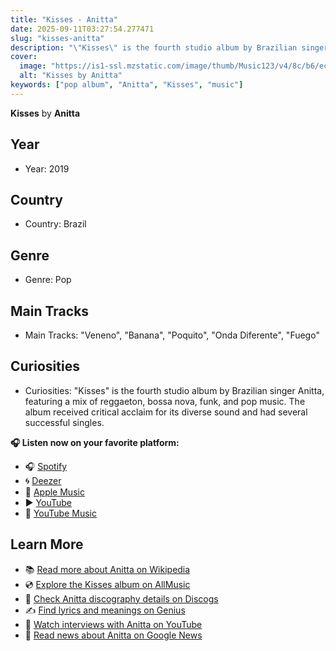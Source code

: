 ```yaml
---
title: "Kisses - Anitta"
date: 2025-09-11T03:27:54.277471
slug: "kisses-anitta"
description: "\"Kisses\" is the fourth studio album by Brazilian singer Anitta, featuring a mix of reggaeton, bossa nova, funk, and pop music."
cover:
  image: "https://is1-ssl.mzstatic.com/image/thumb/Music123/v4/8c/b6/ec/8cb6ecf7-8d58-ae12-48a8-1e16e29a0c8c/190296875236.jpg/500x500bb.jpg"
  alt: "Kisses by Anitta"
keywords: ["pop album", "Anitta", "Kisses", "music"]
---
```


**Kisses** by **Anitta**

## Year
- Year: 2019
## Country
- Country: Brazil
## Genre
- Genre: Pop
## Main Tracks
- Main Tracks: "Veneno", "Banana", "Poquito", "Onda Diferente", "Fuego"
## Curiosities
- Curiosities: "Kisses" is the fourth studio album by Brazilian singer Anitta, featuring a mix of reggaeton, bossa nova, funk, and pop music. The album received critical acclaim for its diverse sound and had several successful singles.



**🎧 Listen now on your favorite platform:**

- 🎧 [Spotify](https://open.spotify.com/search/Kisses%20Anitta)
- 🌀 [Deezer](https://www.deezer.com/search/Kisses%20Anitta)
- 🍎 [Apple Music](https://music.apple.com/search?term=Kisses%20Anitta)
- ▶️ [YouTube](https://www.youtube.com/results?search_query=Kisses%20Anitta)
- 🎵 [YouTube Music](https://music.youtube.com/search?q=Kisses%20Anitta)

## Learn More

- 📚 [Read more about Anitta on Wikipedia](https://en.wikipedia.org/wiki/Anitta)
- 💿 [Explore the Kisses album on AllMusic](https://www.allmusic.com/search/albums/Kisses)
- 📀 [Check Anitta discography details on Discogs](https://www.discogs.com/search/?q=Kisses+Anitta&type=all)
- ✍️ [Find lyrics and meanings on Genius](https://genius.com/search?q=Kisses%20Anitta)
- 🎤 [Watch interviews with Anitta on YouTube](https://www.youtube.com/results?search_query=Anitta+interview)
- 📰 [Read news about Anitta on Google News](https://news.google.com/search?q=Anitta)